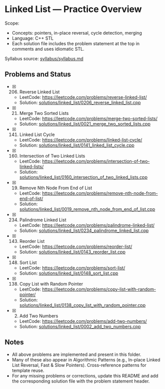 # Linked List — Practice Overview

Scope:
- Concepts: pointers, in-place reversal, cycle detection, merging
- Language: C++ STL
- Each solution file includes the problem statement at the top in comments and uses idiomatic STL.

Syllabus source: [syllabus/syllabus.md](../../syllabus/syllabus.md)

## Problems and Status

- [x] 206. Reverse Linked List
  - LeetCode: https://leetcode.com/problems/reverse-linked-list/
  - Solution: [solutions/linked_list/0206_reverse_linked_list.cpp](./0206_reverse_linked_list.cpp)
- [x] 21. Merge Two Sorted Lists
  - LeetCode: https://leetcode.com/problems/merge-two-sorted-lists/
  - Solution: [solutions/linked_list/0021_merge_two_sorted_lists.cpp](./0021_merge_two_sorted_lists.cpp)
- [x] 141. Linked List Cycle
  - LeetCode: https://leetcode.com/problems/linked-list-cycle/
  - Solution: [solutions/linked_list/0141_linked_list_cycle.cpp](./0141_linked_list_cycle.cpp)
- [x] 160. Intersection of Two Linked Lists
  - LeetCode: https://leetcode.com/problems/intersection-of-two-linked-lists/
  - Solution: [solutions/linked_list/0160_intersection_of_two_linked_lists.cpp](./0160_intersection_of_two_linked_lists.cpp)
- [x] 19. Remove Nth Node From End of List
  - LeetCode: https://leetcode.com/problems/remove-nth-node-from-end-of-list/
  - Solution: [solutions/linked_list/0019_remove_nth_node_from_end_of_list.cpp](./0019_remove_nth_node_from_end_of_list.cpp)
- [x] 234. Palindrome Linked List
  - LeetCode: https://leetcode.com/problems/palindrome-linked-list/
  - Solution: [solutions/linked_list/0234_palindrome_linked_list.cpp](./0234_palindrome_linked_list.cpp)
- [x] 143. Reorder List
  - LeetCode: https://leetcode.com/problems/reorder-list/
  - Solution: [solutions/linked_list/0143_reorder_list.cpp](./0143_reorder_list.cpp)
- [x] 148. Sort List
  - LeetCode: https://leetcode.com/problems/sort-list/
  - Solution: [solutions/linked_list/0148_sort_list.cpp](./0148_sort_list.cpp)
- [x] 138. Copy List with Random Pointer
  - LeetCode: https://leetcode.com/problems/copy-list-with-random-pointer/
  - Solution: [solutions/linked_list/0138_copy_list_with_random_pointer.cpp](./0138_copy_list_with_random_pointer.cpp)
- [x] 2. Add Two Numbers
  - LeetCode: https://leetcode.com/problems/add-two-numbers/
  - Solution: [solutions/linked_list/0002_add_two_numbers.cpp](./0002_add_two_numbers.cpp)

## Notes

- All above problems are implemented and present in this folder.
- Many of these also appear in Algorithmic Patterns (e.g., In-place Linked List Reversal, Fast & Slow Pointers). Cross-reference patterns for template reuse.
- For any missing problems or corrections, update this README and add the corresponding solution file with the problem statement header.